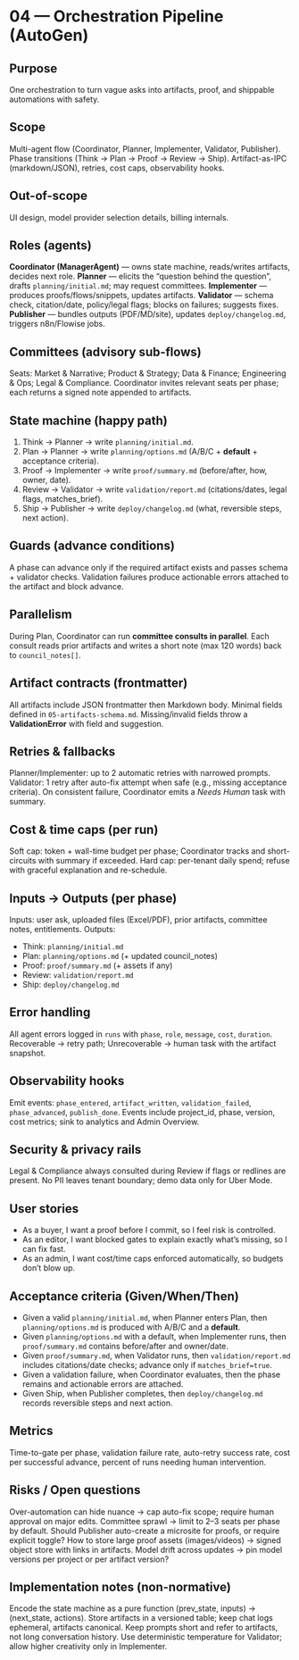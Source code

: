 # 04 — Orchestration Pipeline (AutoGen)

## Purpose
One orchestration to turn vague asks into artifacts, proof, and shippable automations with safety.

## Scope
Multi-agent flow (Coordinator, Planner, Implementer, Validator, Publisher).
Phase transitions (Think → Plan → Proof → Review → Ship).
Artifact-as-IPC (markdown/JSON), retries, cost caps, observability hooks.

## Out-of-scope
UI design, model provider selection details, billing internals.

## Roles (agents)
**Coordinator (ManagerAgent)** — owns state machine, reads/writes artifacts, decides next role.
**Planner** — elicits the “question behind the question”, drafts `planning/initial.md`; may request committees.
**Implementer** — produces proofs/flows/snippets, updates artifacts.
**Validator** — schema check, citation/date, policy/legal flags; blocks on failures; suggests fixes.
**Publisher** — bundles outputs (PDF/MD/site), updates `deploy/changelog.md`, triggers n8n/Flowise jobs.

## Committees (advisory sub-flows)
Seats: Market & Narrative; Product & Strategy; Data & Finance; Engineering & Ops; Legal & Compliance.
Coordinator invites relevant seats per phase; each returns a signed note appended to artifacts.

## State machine (happy path)
1. Think → Planner → write `planning/initial.md`.
2. Plan → Planner → write `planning/options.md` (A/B/C + **default** + acceptance criteria).
3. Proof → Implementer → write `proof/summary.md` (before/after, how, owner, date).
4. Review → Validator → write `validation/report.md` (citations/dates, legal flags, matches_brief).
5. Ship → Publisher → write `deploy/changelog.md` (what, reversible steps, next action).

## Guards (advance conditions)
A phase can advance only if the required artifact exists and passes schema + validator checks.
Validation failures produce actionable errors attached to the artifact and block advance.

## Parallelism
During Plan, Coordinator can run **committee consults in parallel**.
Each consult reads prior artifacts and writes a short note (max 120 words) back to `council_notes[]`.

## Artifact contracts (frontmatter)
All artifacts include JSON frontmatter then Markdown body.
Minimal fields defined in `05-artifacts-schema.md`.
Missing/invalid fields throw a **ValidationError** with field and suggestion.

## Retries & fallbacks
Planner/Implementer: up to 2 automatic retries with narrowed prompts.
Validator: 1 retry after auto-fix attempt when safe (e.g., missing acceptance criteria).
On consistent failure, Coordinator emits a *Needs Human* task with summary.

## Cost & time caps (per run)
Soft cap: token + wall-time budget per phase; Coordinator tracks and short-circuits with summary if exceeded.
Hard cap: per-tenant daily spend; refuse with graceful explanation and re-schedule.

## Inputs → Outputs (per phase)
Inputs: user ask, uploaded files (Excel/PDF), prior artifacts, committee notes, entitlements.
Outputs:
- Think: `planning/initial.md`
- Plan: `planning/options.md` (+ updated council_notes)
- Proof: `proof/summary.md` (+ assets if any)
- Review: `validation/report.md`
- Ship: `deploy/changelog.md`

## Error handling
All agent errors logged in `runs` with `phase`, `role`, `message`, `cost`, `duration`.
Recoverable → retry path; Unrecoverable → human task with the artifact snapshot.

## Observability hooks
Emit events: `phase_entered`, `artifact_written`, `validation_failed`, `phase_advanced`, `publish_done`.
Events include project_id, phase, version, cost metrics; sink to analytics and Admin Overview.

## Security & privacy rails
Legal & Compliance always consulted during Review if flags or redlines are present.
No PII leaves tenant boundary; demo data only for Uber Mode.

## User stories
- As a buyer, I want a proof before I commit, so I feel risk is controlled.
- As an editor, I want blocked gates to explain exactly what’s missing, so I can fix fast.
- As an admin, I want cost/time caps enforced automatically, so budgets don’t blow up.

## Acceptance criteria (Given/When/Then)
- Given a valid `planning/initial.md`, when Planner enters Plan, then `planning/options.md` is produced with A/B/C and a **default**.
- Given `planning/options.md` with a default, when Implementer runs, then `proof/summary.md` contains before/after and owner/date.
- Given `proof/summary.md`, when Validator runs, then `validation/report.md` includes citations/date checks; advance only if `matches_brief=true`.
- Given a validation failure, when Coordinator evaluates, then the phase remains and actionable errors are attached.
- Given Ship, when Publisher completes, then `deploy/changelog.md` records reversible steps and next action.

## Metrics
Time-to-gate per phase, validation failure rate, auto-retry success rate, cost per successful advance, percent of runs needing human intervention.

## Risks / Open questions
Over-automation can hide nuance → cap auto-fix scope; require human approval on major edits.
Committee sprawl → limit to 2–3 seats per phase by default.
Should Publisher auto-create a microsite for proofs, or require explicit toggle?
How to store large proof assets (images/videos) → signed object store with links in artifacts.
Model drift across updates → pin model versions per project or per artifact version?

## Implementation notes (non-normative)
Encode the state machine as a pure function (prev_state, inputs) → (next_state, actions).
Store artifacts in a versioned table; keep chat logs ephemeral, artifacts canonical.
Keep prompts short and refer to artifacts, not long conversation history.
Use deterministic temperature for Validator; allow higher creativity only in Implementer.
